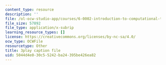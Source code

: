 ```yaml
---
content_type: resource
description: ''
file: /ol-ocw-studio-app/courses/6-0002-introduction-to-computational-thinking-and-data-science-fall-2016/5044d4e030c55242ba24395be426ea82_6wUD_gp5WeE.vtt
file_size: 57892
file_type: application/x-subrip
learning_resource_types: []
license: https://creativecommons.org/licenses/by-nc-sa/4.0/
ocw_type: OCWFile
resourcetype: Other
title: 3play caption file
uid: 5044d4e0-30c5-5242-ba24-395be426ea82
---
```

